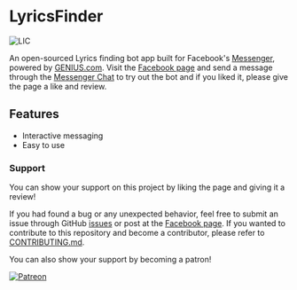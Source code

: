
# LyricsFinder

![LIC](https://img.shields.io/github/license/eidoriantan/messenger-lyrics)

An open-sourced Lyrics finding bot app built for Facebook's [Messenger],
powered by [GENIUS.com]. Visit the [Facebook page] and send a message
through the [Messenger Chat] to try out the bot and if you liked it, please give
the page a like and review.

## Features
 * Interactive messaging
 * Easy to use

### Support
You can show your support on this project by liking the page and giving it a
review!

If you had found a bug or any unexpected behavior, feel free to submit an issue
through GitHub [issues] or post at the [Facebook page]. If you wanted to
contribute to this repository and become a contributor, please refer to
[CONTRIBUTING.md](CONTRIBUTING.md).

You can also show your support by becoming a patron!

[![Patreon][Patron image]][donate]

[issues]: https://github.com/eidoriantan/messenger-lyrics/issues
[donate]: https://www.patreon.com/eidoriantan

[Patron image]: https://c5.patreon.com/external/logo/become_a_patron_button.png

[Facebook page]: https://facebook.com/msgr.lyricsfinder
[Messenger Chat]: https://messenger.com/msgr.lyricsfinder
[Messenger]: https://messenger.com
[GENIUS.com]: https://genius.com
